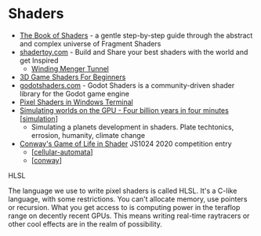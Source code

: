 Shaders
=======

* [The Book of Shaders](https://thebookofshaders.com/) - a gentle step-by-step guide through the abstract and complex universe of Fragment Shaders
* [shadertoy.com](https://www.shadertoy.com/) - Build and Share your best shaders with the world and get Inspired
    * [Winding Menger Tunnel](https://www.shadertoy.com/view/4scXzn)
* [3D Game Shaders For Beginners](https://github.com/lettier/3d-game-shaders-for-beginners)
* [godotshaders.com](https://godotshaders.com/) - Godot Shaders is a community-driven shader library for the Godot game engine
* [Pixel Shaders in Windows Terminal](https://github.com/microsoft/terminal/tree/main/samples/PixelShaders)
* [Simulating worlds on the GPU - Four billion years in four minutes](https://davidar.io/post/sim-glsl) [[simulation]]
    * Simulating a planets development in shaders. Plate techtonics, errosion, humanity, climate change
* [Conway's Game of Life in Shader](https://js1024.fun/demos/2020#8) JS1024 2020 competition entry
    * [[cellular-automata]]
    * [[conway]]

HLSL

The language we use to write pixel shaders is called HLSL. It's a C-like language, with some restrictions. You can't allocate memory, use pointers or recursion. What you get access to is computing power in the teraflop range on decently recent GPUs. This means writing real-time raytracers or other cool effects are in the realm of possibility.

[//begin]: # "Autogenerated link references for markdown compatibility"
[simulation]: simulation.md "Simulation"
[cellular-automata]: cellular-automata.md "Cellular Automata"
[conway]: conway.md "Conways Game of Life"
[//end]: # "Autogenerated link references"